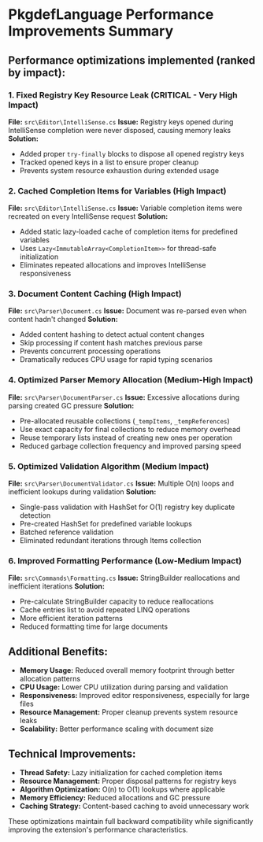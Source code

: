 # PkgdefLanguage Performance Improvements Summary

## Performance optimizations implemented (ranked by impact):

### 1. **Fixed Registry Key Resource Leak** (CRITICAL - Very High Impact)
**File:** `src\Editor\IntelliSense.cs`
**Issue:** Registry keys opened during IntelliSense completion were never disposed, causing memory leaks
**Solution:** 
- Added proper `try-finally` blocks to dispose all opened registry keys
- Tracked opened keys in a list to ensure proper cleanup
- Prevents system resource exhaustion during extended usage

### 2. **Cached Completion Items for Variables** (High Impact)
**File:** `src\Editor\IntelliSense.cs` 
**Issue:** Variable completion items were recreated on every IntelliSense request
**Solution:**
- Added static lazy-loaded cache of completion items for predefined variables
- Uses `Lazy<ImmutableArray<CompletionItem>>` for thread-safe initialization
- Eliminates repeated allocations and improves IntelliSense responsiveness

### 3. **Document Content Caching** (High Impact)
**File:** `src\Parser\Document.cs`
**Issue:** Document was re-parsed even when content hadn't changed
**Solution:**
- Added content hashing to detect actual content changes
- Skip processing if content hash matches previous parse
- Prevents concurrent processing operations
- Dramatically reduces CPU usage for rapid typing scenarios

### 4. **Optimized Parser Memory Allocation** (Medium-High Impact)
**File:** `src\Parser\DocumentParser.cs`
**Issue:** Excessive allocations during parsing created GC pressure
**Solution:**
- Pre-allocated reusable collections (`_tempItems`, `_tempReferences`)
- Use exact capacity for final collections to reduce memory overhead
- Reuse temporary lists instead of creating new ones per operation
- Reduced garbage collection frequency and improved parsing speed

### 5. **Optimized Validation Algorithm** (Medium Impact)
**File:** `src\Parser\DocumentValidator.cs`
**Issue:** Multiple O(n) loops and inefficient lookups during validation
**Solution:**
- Single-pass validation with HashSet for O(1) registry key duplicate detection
- Pre-created HashSet for predefined variable lookups
- Batched reference validation
- Eliminated redundant iterations through Items collection

### 6. **Improved Formatting Performance** (Low-Medium Impact)
**File:** `src\Commands\Formatting.cs`
**Issue:** StringBuilder reallocations and inefficient iterations
**Solution:**
- Pre-calculate StringBuilder capacity to reduce reallocations
- Cache entries list to avoid repeated LINQ operations
- More efficient iteration patterns
- Reduced formatting time for large documents

## Additional Benefits:
- **Memory Usage:** Reduced overall memory footprint through better allocation patterns
- **CPU Usage:** Lower CPU utilization during parsing and validation
- **Responsiveness:** Improved editor responsiveness, especially for large files
- **Resource Management:** Proper cleanup prevents system resource leaks
- **Scalability:** Better performance scaling with document size

## Technical Improvements:
- **Thread Safety:** Lazy initialization for cached completion items
- **Resource Management:** Proper disposal patterns for registry keys
- **Algorithm Optimization:** O(n) to O(1) lookups where applicable
- **Memory Efficiency:** Reduced allocations and GC pressure
- **Caching Strategy:** Content-based caching to avoid unnecessary work

These optimizations maintain full backward compatibility while significantly improving the extension's performance characteristics.